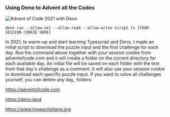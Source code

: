 ### Using Deno to Advent all the Codes
![Advent of Code 2021 with Deno](https://repository-images.githubusercontent.com/433220540/2c8142d3-9400-4f22-b77b-86e97269bd23)

```
deno run --allow-net --allow-read --allow-write script.ts [YOUR SESSION COOKIE HERE]
```

In 2021, to warm-up and start learning Typescript and Deno, I made an initial script to download the puzzle input and the first challenge for each day. Run the command above together with your session cookie from adventofcode.com and it will create a folder on the current directory for each available day. An initial file will be saved on each folder with the text from that day's challenge as a comment. It will also use your session cookie to download each specific puzzle input. If you want to solve all challenges yourself, you can delete any day_ folders.

https://adventofcode.com

https://deno.land

https://www.typescriptlang.org
